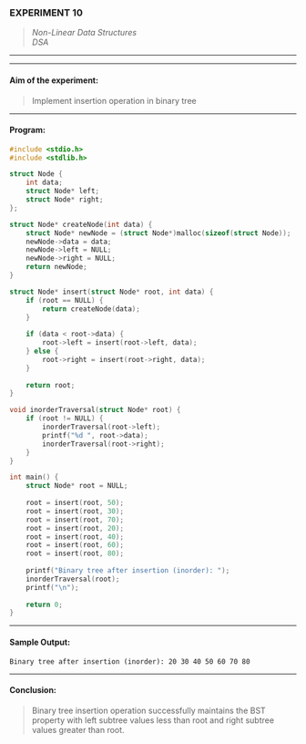 ### **EXPERIMENT 10**
> *Non-Linear Data Structures*  
*DSA*

---
---

#### **Aim of the experiment:**
> Implement insertion operation in binary tree

---

#### **Program:**
```c
#include <stdio.h>
#include <stdlib.h>

struct Node {
    int data;
    struct Node* left;
    struct Node* right;
};

struct Node* createNode(int data) {
    struct Node* newNode = (struct Node*)malloc(sizeof(struct Node));
    newNode->data = data;
    newNode->left = NULL;
    newNode->right = NULL;
    return newNode;
}

struct Node* insert(struct Node* root, int data) {
    if (root == NULL) {
        return createNode(data);
    }
    
    if (data < root->data) {
        root->left = insert(root->left, data);
    } else {
        root->right = insert(root->right, data);
    }
    
    return root;
}

void inorderTraversal(struct Node* root) {
    if (root != NULL) {
        inorderTraversal(root->left);
        printf("%d ", root->data);
        inorderTraversal(root->right);
    }
}

int main() {
    struct Node* root = NULL;
    
    root = insert(root, 50);
    root = insert(root, 30);
    root = insert(root, 70);
    root = insert(root, 20);
    root = insert(root, 40);
    root = insert(root, 60);
    root = insert(root, 80);
    
    printf("Binary tree after insertion (inorder): ");
    inorderTraversal(root);
    printf("\n");
    
    return 0;
}
```

---

#### **Sample Output:**
```
Binary tree after insertion (inorder): 20 30 40 50 60 70 80
```

---

#### **Conclusion:**
> Binary tree insertion operation successfully maintains the BST property with left subtree values less than root and right subtree values greater than root.